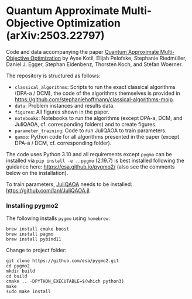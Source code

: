 # Quantum Approximate Multi-Objective Optimization (arXiv:2503.22797)
Code and data accompanying the paper 
[Quantum Approximate Multi-Objective Optimization](https://arxiv.org/abs/2503.22797) 
by Ayse Kotil, Elijah Pelofske, Stephanie Riedmüller, Daniel J. Egger, Stephan Eidenbenz, Thorsten Koch, and Stefan Woerner.

The repository is structured as follows:
- `classical_algorithms`: Scripts to run the exact classical algorithms (DPA-a / DCM), the code of the algorithms themselves is provided in https://github.com/stephaniehoffmann/classical-algorithms-moip.
- `data`: Problem instances and results data.
- `figures`: All figures shown in the paper.
- `notebooks`: Notebooks to run the algorithms (except DPA-a, DCM, and JuliQAOA, cf. corresponding folders) and to create figures.
- `parameter_training`: Code to run JuliQAOA to train parameters.
- `qamoo`: Python code for all algorithms presented in the paper (except DPA-a / DCM, cf. corresponding folder).

The code uses Python 3.10 and all requirements except `pygmo` can be installed via `pip install -e .`. 
`pygmo` (2.19.7) is best installed following the guidance here: https://esa.github.io/pygmo2/ (also see the comments below on the installation).

To train parameters, [JuliQAOA](https://arxiv.org/abs/2312.06451) needs to be installed:
https://github.com/lanl/JuliQAOA.jl.


### Installing pygmo2

The following installs `pygmo` using `homebrew`: 

```
brew install cmake boost
brew install pagmo
brew install pybind11
```
 
Change to project folder:
 
```
git clone https://github.com/esa/pygmo2.git
cd pygmo2
mkdir build 
cd build 
cmake .. -DPYTHON_EXECUTABLE=$(which python3)
make
sudo make install
```
